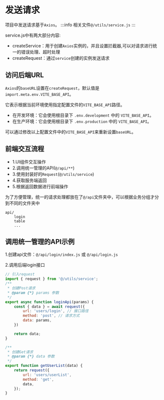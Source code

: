 # 发送请求

项目中发送请求基于`Axios`。
:::info
    相关文件`@/utils/service.js`
:::

service.js中有两大部分内容:
- createService：用于创建`Axios`实例的，并且设置拦截器,可以对请求进行统一的错误处理、超时处理
- createRequest：通过`service`创建的实例发送请求

## 访问后端URL

`Axios`的`baseURL`设置在`createRequest`，默认值是 `import.meta.env.VITE_BASE_API`。

它表示根据当前环境使用指定配置文件的`VITE_BASE_API`路径。

- 在开发环境：它会使用根目录下 `.env.development` 中的 `VITE_BASE_API`。
- 在生产环境：它会使用根目录下 `.env.production` 中的 `VITE_BASE_API`。

可以通过修改以上配置文件中的`VITE_BASE_API`来重新设置`baseURL`。


## 前端交互流程

- 1.UI组件交互操作
- 2.调用统一管理的API(`@/api/**`)
- 3.使用封装好的`Request`(`@/utils/service`)
- 4.获取服务端返回
- 5.根据返回数据进行前端操作

为了方便管理，统一的请求处理都放在了`@/api`文件夹中，可以根据业务分组才分到不同的文件夹中

```
api/
    login
    table
    ...
```

## 调用统一管理的API示例

1.创建api文件：`@/api/login/index.js` 或 `@/api/login.js`

2.调用后端login接口

```javascript
// 引入request
import { request } from '@/utils/service';
/**
 * 创建Post请求
 * @param {*} params 参数
 */
export async function loginApi(params) {
    const { data } = await request({
        url: 'users/login', // 接口路径
        method: 'post', // 请求方式
        data: params,
    })

    return data;
}

/**
 * 创建Get请求
 * @param {*} data 参数
 */
export function getUserList(data) {
    return request({
        url: 'users/userList',
        method: 'get',
        data,
    });
}
```